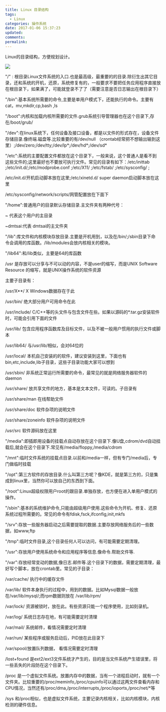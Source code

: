 ```yaml
---
title: Linux 目录结构
tags:
  - Linux
categories: 操作系统
date: 2017-01-06 15:37:23
updated:
comments:
permalink:
---
```



Linux的目录结构，方便规划设计。

<!--more-->

![](http://oduq3lfcc.bkt.clouddn.com/image/os/linux%E7%9B%AE%E5%BD%95.jpg)

"/" : 根目录Linux文件系统的入口.也是最高级，最重要的的目录.除衍生出其它目录，还和系统的开机，还原，系统修复有的，一般要求不要把任务应用程序直接放在根目录下，如果满了，可能就登录不了了（需要注意是否日志输出在根目录下）

"/bin":基本系统所需要的命令,主要是单用户模式下，还能执行的命令。主要有cat，mv,mkdir,cp,bash ,ls

"/boot":内核和加载内核所需要的文件.grub系统引导管理器也在这个目录下,存在/boot/grub/

"/dev":在linux系统下，任何设备及接口设备，都是以文件的形式存在，设备文件存储目录.像终端.磁盘等.比较重要的有/dev/null （crontab经常把不想输出输到这里）;/dev/zero;/dev/tty;/dev/lp*;/dev/hd*;/dev/sd*

"/etc":系统的主要配置文件都放在这个目录下，一般来说，这个普通人是看不到这些文件的;这里最好也不要放可执行文件。常见的目录有如下：/etc/inittab ;/etc/init.d/;/etc/modprobe.conf ;/etc/X11/ ;/etc/fstab/ ;/etc/sysconfig/ ;

/etc/init.d/开机启动脚本放在这里;/etc/xinetd.d/ super daemon启动脚本放在这里

/etc/sysconfig/network/scripts/网管配置放在下面下

"/home":普通用户的目录默认存储目录.主文件夹有两种代号：

~ 代表这个用户的主目录

~dmtsai:代表 dmtsai的主文件夹

"/lib":库文件和内核模块存放目录.主要是开机用到，以及在/bin/;/sbin目录下命 令会调用的库函数。/lib/modules会放内核相关的模块。

"/lib64":和/lib类似，主要是64的库函数

/usr 是存放可以分享与不可以动的内容，不是user的缩写，而是UNIX Software Resource 的缩写，就是UNIX操作系统的软件资源

主要子目录有：

/usr/X**/ X Windows数据存在于此

/usr/bin/ 绝大部分用户可用命令在此

/usr/include/ C/C++等的头文件与包含文件在些。如果以源码的*.tar.gz安装软件时，可能会引用下面的文件

/usr/lib/ 包含应用程序函数库及目标文件，以及不被一般用户惯用的执行文件或脚 本

/usr/lib64/ 与/usr/lib/相似，会对64位的

/usr/local/ 本机自己安装的的软件，建议安装到这里，下面也有bin,etc,include,lib子目录，这些子目录功能大家可以想到

/usr/sbin/ 非系统正常运行所需要的命令，最常见的就是网络服务器软件的daemon

/usr/share/ 放共享文件的地方，基本是文本文件，可读的。子目录有

/usr/share/man 在线帮助文件

/usr/share/doc 软件杂项的说明文件

/usr/share/zoneinfo 软件杂项的说明文件

/usr/src 软件源码放在这里

"/media":即插即用设备的挂载点自动存放在这个目录下.像U盘,cdrom/dvd自动挂载后,就会在这个目录下.常见有/media/floppy,/media/cdrom

"/mnt":临时文件系统的挂载点目录.以前和/media一样，但有专门/media后，专门做临时挂载

"/opt":第三方软件的存放目录.什么叫第三方呢？像KDE，就是第三方的，只是集成到linux里，当然你可以放自己的东西到下面。

"/root":Linux超级权限用户root的跟目录.单独存放，也方便在进入单用户模式的操作。

"/sbin":基本的系统维护命令,只能由超级用户使用.这些命令为开机、修复、还原系统过程所需要的。常见的命令有fdisk,fsck,ifconfig,init,mkfs

"/srv":存放一些服务器启动之后需要提取的数据.主要存放网络服务后的一些数据，如www,ftp

"/tmp":临时文件目录,这个目录任何人可以访问，有可能需要定期清理。

"/usr":存放用户使用系统命令和应用程序等信息.像命令.帮助文件等.

"/var":存放经常变动的数据,像日志.邮件等.这个目录下的数据，需要定期清理，最好写个脚本，放在crontab里。常见的子目录：

/var/cache/ 执行中的缓存文件

/var/lib/ 软件本身执行的过程中，用到的数据。比如Mysql数据一般放在/var/lib/mysql/;而rpm数据则放在 /var/lib/rpm/

/var/lock/ 资源被锁时，放在此。有些资源只能一个程序使用，比如刻录机。

/var/log/ 系统日志存在地，有可能需要定时清理

/var/mail/ 系统邮件，看情况需要定时清理

/var/run/ 某些程序或服务启动后，PID放在此目录下

/var/spool/放置队列数据， 看情况需要定时清理

/lost+found 是ext2/ext3文件系统才产生的，目的是当文件系统产生错误里，将一些丢失的片段防在这个目录下。

/proc 是一个虚拟文件系统。放置内存中的数据，当有一个进程启动时，就有一个文件夹。比较重要的/proc/meminfo,/proc/cpuinfo可以通过这两文件查看内存和CPU情况，当然还有/proc/dma,/proc/interrupts,/proc/ioports,/proc/net/*等

/sys 和/proc相似，也是虚拟文件系统，主要记录内核相关，比如内核模块，内核检测的硬件信息。